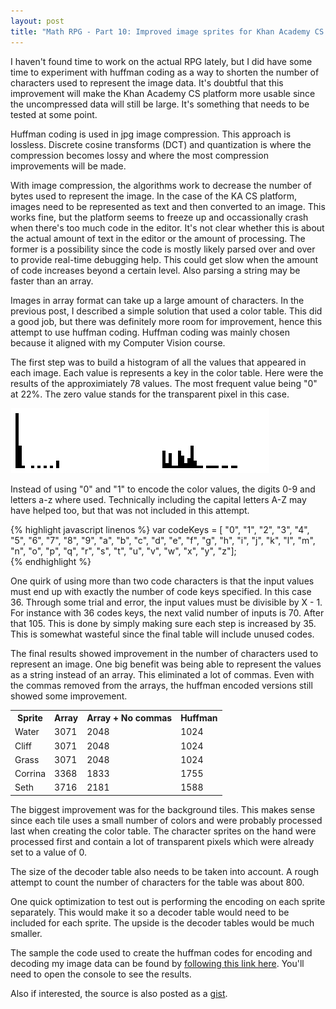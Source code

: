 ```yaml
---
layout: post
title: "Math RPG - Part 10: Improved image sprites for Khan Academy CS platform"
---
```


I haven't found time to work on the actual RPG lately, but I did have some time to experiment with huffman coding as a way to shorten the number of characters used to represent the image data. It's doubtful that this improvement will make the Khan Academy CS platform more usable since the uncompressed data will still be large. It's something that needs to be tested at some point.

Huffman coding is used in jpg image compression. This approach is lossless. Discrete cosine transforms (DCT) and quantization is where the compression becomes lossy and where the most compression improvements will be made. 

With image compression, the algorithms work to decrease the number of bytes used to represent the image. In the case of the KA CS platform, images need to be represented as text and then converted to an image. This works fine, but the platform seems to freeze up and occassionally crash when there's too much code in the editor. It's not clear whether this is about the actual amount of text in the editor or the amount of processing. The former is a possibility since the code is mostly likely parsed over and over to provide real-time debugging help. This could get slow when the amount of code increases beyond a certain level. Also parsing a string may be faster than an array.

Images in array format can take up a large amount of characters. In the previous post, I described a simple solution that used a color table. This did a good job, but there was definitely more room for improvement, hence this attempt to use huffman coding. Huffman coding was mainly chosen because it aligned with my Computer Vision course.

The first step was to build a histogram of all the values that appeared in each image. Each value is represents a key in the color table. Here were the results of the approximiately 78 values. The most frequent value being "0" at 22%. The zero value stands for the transparent pixel in this case.

![Pixel histogram count](/images/histogram.png)

Instead of using "0" and "1" to encode the color values, the digits 0-9 and letters a-z where used. Technically including the capital letters A-Z may have helped too, but that was not included in this attempt.

{% highlight javascript linenos %}
var codeKeys = [
    "0", "1", "2", "3", "4", "5", "6", "7", "8", "9",
    "a", "b", "c", "d", "e", "f", "g", "h", "i", "j",
    "k", "l", "m", "n", "o", "p", "q", "r", "s", "t",
    "u", "v", "w", "x", "y", "z"];   
{% endhighlight %}

One quirk of using more than two code characters is that the input values must end up with exactly the number of code keys specified. In this case 36. Through some trial and error, the input values must be divisible by X - 1. For instance with 36 codes keys, the next valid number of inputs is 70. After that 105. This is done by simply making sure each step is increased by 35. This is somewhat wasteful since the final table will include unused codes.

The final results showed improvement in the number of characters used to represent an image. One big benefit was being able to represent the values as a string instead of an array. This eliminated a lot of commas. Even with the commas removed from the arrays, the huffman encoded versions still showed some improvement.

<table>
    <tr>
        <th>Sprite</th>
        <th>Array</th>
        <th>Array + No commas</th>
        <th>Huffman</th>
    </tr>
    <tr>
        <td>Water</td>
        <td>3071</td>
        <td>2048</td>
        <td>1024</td>
    </tr>
    <tr>
        <td>Cliff</td>
        <td>3071</td>
        <td>2048</td>
        <td>1024</td>
    </tr>
    <tr>
        <td>Grass</td>
        <td>3071</td>
        <td>2048</td>
        <td>1024</td>
    </tr>
    <tr>
        <td>Corrina</td>
        <td>3368</td>
        <td>1833</td>
        <td>1755</td>
    </tr> 
    <tr>
        <td>Seth</td>
        <td>3716</td>
        <td>2181</td>
        <td>1588</td>
    </tr> 
</table>

The biggest improvement was for the background tiles. This makes sense since each tile uses a small number of colors and were probably processed last when creating the color table. The character sprites on the hand were processed first and contain a lot of transparent pixels which were already set to a value of 0.

The size of the decoder table also needs to be taken into account. A rough attempt to count the number of characters for the table was about 800.

One quick optimization to test out is performing the encoding on each sprite separately. This would make it so a decoder table would need to be included for each sprite. The upside is the decoder tables would be much smaller.

The sample the code used to create the huffman codes for encoding and decoding my image data can be found by [following this link here](/projects/huffman). You'll need to open the console to see the results.

Also if interested, the source is also posted as a [gist](https://gist.github.com/richard-to/9480974).
